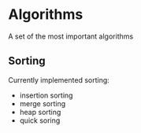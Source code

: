 # Algorithms

A set of the most important algorithms

## Sorting
Currently implemented sorting:
- insertion sorting
- merge sorting
- heap sorting
- quick soring